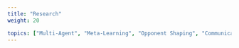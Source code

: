 ```yaml
---
title: "Research"
weight: 20

topics: ["Multi-Agent", "Meta-Learning", "Opponent Shaping", "Communication", "Environment Design", "Benchmarks"]
---
```

